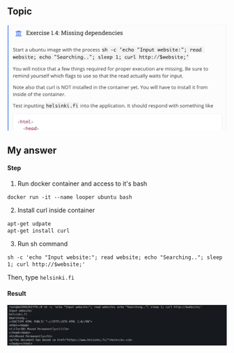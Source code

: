 ## Topic 
![Topic_1_4](../public/image/part_1/Topic_1_4.png) 

## My answer
#### Step
1. Run docker container and access to it's bash
```
docker run -it --name looper ubuntu bash
```

2. Install curl inside container
```
apt-get udpate 
apt-get install curl 
```

3. Run sh command
```
sh -c 'echo "Input website:"; read website; echo "Searching.."; sleep 1; curl http://$website;'
```
Then, type `helsinki.fi`     

#### Result
![Answer_1_4](../public/image/part_1/Answer_1_4.png)
